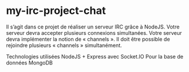 # my-irc-project-chat

Il s’agit dans ce projet de réaliser un serveur IRC grâce à NodeJS. Votre serveur devra
accepter plusieurs connexions simultanées. Votre serveur devra implémenter la notion de
« channels ». Il doit être possible de rejoindre plusieurs « channels » simultanément.

Technologies utilisées NodeJS + Express avec Socket.IO 
Pour la base de données MongoDB
